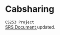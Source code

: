 # Cabsharing
```CS253 Project``` <br />
<a href = "/docs/CodeClosed-SRS-CS253-2022.pdf"> SRS Document </a> updated.